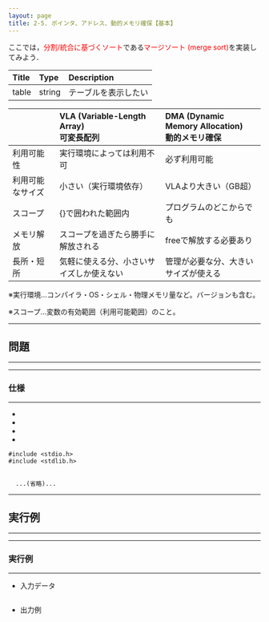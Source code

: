 ```yaml
---
layout: page
title: 2-5. ポインタ、アドレス、動的メモリ確保【基本】
---
```



ここでは，<font color="red">分割/統合に基づくソート</font>である<font color="red">マージソート (merge sort)</font>を実装してみよう．

|Title|Type|Description|
|:---|:---|:---|
|table|string|テーブルを表示したい|

|                | VLA (Variable-Length Array)<br>可変長配列 | DMA (Dynamic Memory Allocation)<br>動的メモリ確保 |
| :------------- | :--------------------------------------- | :----------------------------------------------- |
| 利用可能性      | 実行環境によっては利用不可                 | 必ず利用可能                                      |
| 利用可能なサイズ | 小さい（実行環境依存）                    | VLAより大きい（GB超）                             |
| スコープ        | {}で囲われた範囲内                        | プログラムのどこからでも                           |
| メモリ解放      | スコープを過ぎたら勝手に解放される          | freeで解放する必要あり                            |
| 長所・短所      | 気軽に使える分、小さいサイズしか使えない    | 管理が必要な分、大きいサイズが使える                |

※実行環境…コンパイラ・OS・シェル・物理メモリ量など。バージョンも含む。

※スコープ…変数の有効範囲（利用可能範囲）のこと。

---
## 問題
---

---
### 仕様
---

- 

- 

- 

- 

```
#include <stdio.h>
#include <stdlib.h>


  ...(省略)...
```


---
## 実行例
---
---
### 実行例
---
- 入力データ
```
```
- 出力例
```

```

